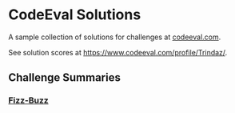 # CodeEval Solutions

A sample collection of solutions for challenges at [codeeval.com](http://www.codeeval.com).

See solution scores at https://www.codeeval.com/profile/Trindaz/.

## Challenge Summaries

### [Fizz-Buzz](fizz-buzz.js)
